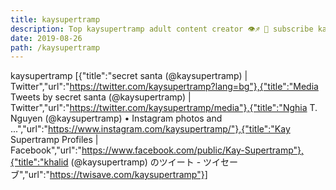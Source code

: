 ```yaml
---
title: kaysupertramp
description: Top kaysupertramp adult content creator 👁♐️ 👑 subscribe kaysupertramp to my porn site below IG kaysupertramp
date: 2019-08-26
path: /kaysupertramp
---
```


kaysupertramp
[{"title":"secret santa   (@kaysupertramp) | Twitter","url":"https://twitter.com/kaysupertramp?lang=bg"},{"title":"Media Tweets by secret santa   (@kaysupertramp) | Twitter","url":"https://twitter.com/kaysupertramp/media"},{"title":"Nghia T. Nguyen (@kaysupertramp) • Instagram photos and ...","url":"https://www.instagram.com/kaysupertramp/"},{"title":"Kay Supertramp Profiles | Facebook","url":"https://www.facebook.com/public/Kay-Supertramp"},{"title":"khalid (@kaysupertramp) のツイート - ツイセーブ","url":"https://twisave.com/kaysupertramp"}]

